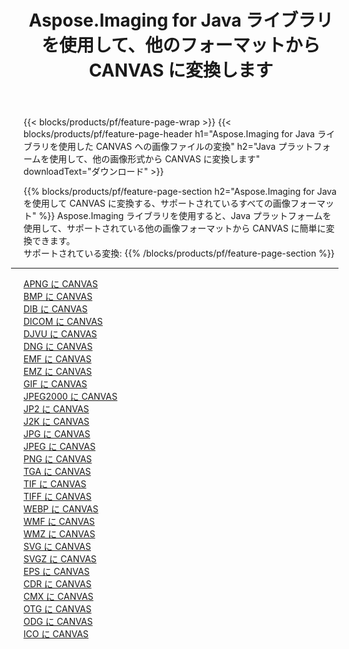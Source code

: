 ﻿---
title: Aspose.Imaging for Java ライブラリを使用して、他のフォーマットから CANVAS に変換します 
weight: 3920
url: /ja/java/conversion/to/canvas 
lang: ja
langdirlevel: 2
locales: zh-hans,ja,it,ru,de,es,fr,nl,id,lt,pl,pt,vi,tr,ko,zh-hant,ar,hi,th,sv,cs,uk,he
description: Aspose.Imaging を使用すると、Java を使用して他のフォーマットから CANVAS に変換できます。
---

{{< blocks/products/pf/feature-page-wrap >}}
{{< blocks/products/pf/feature-page-header h1="Aspose.Imaging for Java ライブラリを使用した CANVAS への画像ファイルの変換" h2="Java プラットフォームを使用して、他の画像形式から CANVAS に変換します" downloadText="ダウンロード" >}}


{{% blocks/products/pf/feature-page-section  h2="Aspose.Imaging for Java を使用して CANVAS に変換する、サポートされているすべての画像フォーマット" %}}
Aspose.Imaging ライブラリを使用すると、Java プラットフォームを使用して、サポートされている他の画像フォーマットから CANVAS に簡単に変換できます。
<br/>
サポートされている変換:
{{% /blocks/products/pf/feature-page-section %}}
<div class="container-fluid productfamilypage bg-gray">
    <div class="convertypes bg-gray agp-content section">
        <div class="container">
		<hr style="margin-left:-20px;"/>
		<div class="row other-converters">
		    <div class='col-md-2 other-converter remove-lp remove-rp'><a href="/imaging/ja/java/conversion/apng-to-canvas" >APNG に CANVAS</a></div>
<div class='col-md-2 other-converter remove-lp remove-rp'><a href="/imaging/ja/java/conversion/bmp-to-canvas" >BMP に CANVAS</a></div>
<div class='col-md-2 other-converter remove-lp remove-rp'><a href="/imaging/ja/java/conversion/dib-to-canvas" >DIB に CANVAS</a></div>
<div class='col-md-2 other-converter remove-lp remove-rp'><a href="/imaging/ja/java/conversion/dicom-to-canvas" >DICOM に CANVAS</a></div>
<div class='col-md-2 other-converter remove-lp remove-rp'><a href="/imaging/ja/java/conversion/djvu-to-canvas" >DJVU に CANVAS</a></div>
<div class='col-md-2 other-converter remove-lp remove-rp'><a href="/imaging/ja/java/conversion/dng-to-canvas" >DNG に CANVAS</a></div>
<div class='col-md-2 other-converter remove-lp remove-rp'><a href="/imaging/ja/java/conversion/emf-to-canvas" >EMF に CANVAS</a></div>
<div class='col-md-2 other-converter remove-lp remove-rp'><a href="/imaging/ja/java/conversion/emz-to-canvas" >EMZ に CANVAS</a></div>
<div class='col-md-2 other-converter remove-lp remove-rp'><a href="/imaging/ja/java/conversion/gif-to-canvas" >GIF に CANVAS</a></div>
<div class='col-md-2 other-converter remove-lp remove-rp'><a href="/imaging/ja/java/conversion/jpeg2000-to-canvas" >JPEG2000 に CANVAS</a></div>
<div class='col-md-2 other-converter remove-lp remove-rp'><a href="/imaging/ja/java/conversion/jp2-to-canvas" >JP2 に CANVAS</a></div>
<div class='col-md-2 other-converter remove-lp remove-rp'><a href="/imaging/ja/java/conversion/j2k-to-canvas" >J2K に CANVAS</a></div>
<div class='col-md-2 other-converter remove-lp remove-rp'><a href="/imaging/ja/java/conversion/jpg-to-canvas" >JPG に CANVAS</a></div>
<div class='col-md-2 other-converter remove-lp remove-rp'><a href="/imaging/ja/java/conversion/jpeg-to-canvas" >JPEG に CANVAS</a></div>
<div class='col-md-2 other-converter remove-lp remove-rp'><a href="/imaging/ja/java/conversion/png-to-canvas" >PNG に CANVAS</a></div>
<div class='col-md-2 other-converter remove-lp remove-rp'><a href="/imaging/ja/java/conversion/tga-to-canvas" >TGA に CANVAS</a></div>
<div class='col-md-2 other-converter remove-lp remove-rp'><a href="/imaging/ja/java/conversion/tif-to-canvas" >TIF に CANVAS</a></div>
<div class='col-md-2 other-converter remove-lp remove-rp'><a href="/imaging/ja/java/conversion/tiff-to-canvas" >TIFF に CANVAS</a></div>
<div class='col-md-2 other-converter remove-lp remove-rp'><a href="/imaging/ja/java/conversion/webp-to-canvas" >WEBP に CANVAS</a></div>
<div class='col-md-2 other-converter remove-lp remove-rp'><a href="/imaging/ja/java/conversion/wmf-to-canvas" >WMF に CANVAS</a></div>
<div class='col-md-2 other-converter remove-lp remove-rp'><a href="/imaging/ja/java/conversion/wmz-to-canvas" >WMZ に CANVAS</a></div>
<div class='col-md-2 other-converter remove-lp remove-rp'><a href="/imaging/ja/java/conversion/svg-to-canvas" >SVG に CANVAS</a></div>
<div class='col-md-2 other-converter remove-lp remove-rp'><a href="/imaging/ja/java/conversion/svgz-to-canvas" >SVGZ に CANVAS</a></div>
<div class='col-md-2 other-converter remove-lp remove-rp'><a href="/imaging/ja/java/conversion/eps-to-canvas" >EPS に CANVAS</a></div>
<div class='col-md-2 other-converter remove-lp remove-rp'><a href="/imaging/ja/java/conversion/cdr-to-canvas" >CDR に CANVAS</a></div>
<div class='col-md-2 other-converter remove-lp remove-rp'><a href="/imaging/ja/java/conversion/cmx-to-canvas" >CMX に CANVAS</a></div>
<div class='col-md-2 other-converter remove-lp remove-rp'><a href="/imaging/ja/java/conversion/otg-to-canvas" >OTG に CANVAS</a></div>
<div class='col-md-2 other-converter remove-lp remove-rp'><a href="/imaging/ja/java/conversion/odg-to-canvas" >ODG に CANVAS</a></div>
<div class='col-md-2 other-converter remove-lp remove-rp'><a href="/imaging/ja/java/conversion/ico-to-canvas" >ICO に CANVAS</a></div>
                </div>
        </div>
    </div>
</div>
<br/>

